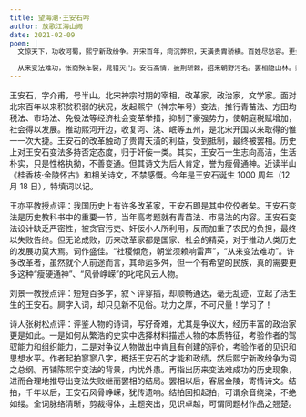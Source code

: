 ```yaml
---
title: 望海潮·王安石吟
author: 放歌江海山阙
date: 2021-02-09
poem: |
  文惊天下，功收河蜀，熙宁新政纷争。开宋百年，疴沉弊积，天潢贵胄骄横。百姓尽愁容。更金胡旗猎，虎踞燕云。社稷倾危，朝堂须赖响雷声。

  从来变法难功，怅商殃车裂，晁错灭门。安石高情，披荆斩棘，招来朝野污名。罢相隐山林。赋金陵怀古，瘦硬通神。千年雨洗，半山风骨更峥嵘。
---
```


王安石，字介甫，号半山。北宋神宗时期的宰相，改革家，政治家，文学家。面对北宋百年以来积贫积弱的状况，发起熙宁（神宗年号）变法，推行青苗法、方田均税法、市场法、免役法等经济社会变革举措，抑制了豪强势力，使朝庭税赋增加，社会得以发展。推动熙河开边，收复河、洮、岷等五州，是北宋开国以来取得的惟一一次大捷。王安石的改革触动了贵胄天潢的利益，受到抵制，最终被罢相。历史上对王安石变法多持否定态度，归于奸侫一类。其实，王安石一生志向高洁，生活朴实，只是性格执拗，不善变通。但其诗文为后人肯定，誉为瘦骨通神。近读半山《桂香枝·金陵怀古》和相关诗文，不禁感慨。今年是王安石诞生 1000 周年（12 月 18 日），特填词以记。

王亦平教授点评：我国历史上有许多改革家，王安石即是其中佼佼者矣。王安石变法是历史教科书中的重要一节，当年高考题就有青苗法、市易法的内容。王安石变法设计缺乏严密性，被贪官污吏、奸佞小人所利用，反而加重了农民的负担，最终以失败告终。但无论成败，历来改革家都是国家、社会的精英，对于推动人类历史的发展功莫大焉。词作盛佳。“社稷傾危，朝堂须赖响雷声”，“从来变法难功”。许多改革者，虽然就个人前途而言，其命运多舛，但一个有希望的民族，真的需要更多这种“瘦硬通神”、“风骨峥嵘”的叱咤风云人物。

刘景一教授点评：短短百多字，叙丶评穿插，却顺畅通达，毫无乱迹，立起了活生生的王安石。屙字入词，却只见新不见俗。功力之厚，不可尺量！学习了！

诗人张树松点评：评鉴人物的诗词，写好奇难，尤其是争议大，经历丰富的政治家更是如此。一是如何从繁浩的史实中选择材料描述人物的本质特征，考验作者的驾驭能力和组织能力，二是对争议人物做出中肯且有创建的评价，考验作者的见识和思想水平。作者起拍寥寥八字，概括王安石的才能和政绩，然后熙宁新政纷争为词之总纲。再铺陈熙宁变法的背景，内忧外患。再指出历来变法难成功的历史现象，进而合理地推导出变法失败继而罢相的结局。罢相以后，客居金陵，寄情诗文。结拍，千年以后，王安石风骨峥嵘，犹传遗响。结拍回扣起拍，可谓余音绕梁，不绝如缕。全词脉络清晰，剪裁得体，主题突出，见识卓越，可谓同题材作品之翘楚。
